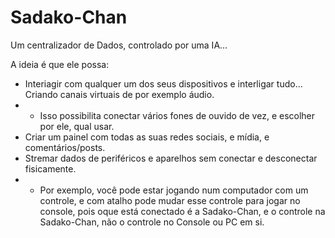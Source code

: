 # Sadako-Chan
Um centralizador de Dados, controlado por uma IA...

A ideia é que ele possa:
- Interiagir com qualquer um dos seus dispositivos e interligar tudo... Criando canais virtuais de por exemplo áudio.
- - Isso possibilita conectar vários fones de ouvido de vez, e escolher por ele, qual usar.
- Criar um painel com todas as suas redes sociais, e mídia, e comentários/posts.
- Stremar dados de periféricos e aparelhos sem conectar e desconectar fisicamente.
- - Por exemplo, você pode estar jogando num computador com um controle, e com atalho pode mudar esse controle para jogar no console, pois oque está conectado é a Sadako-Chan, e o controle na Sadako-Chan, não o controle no Console ou PC em si.
